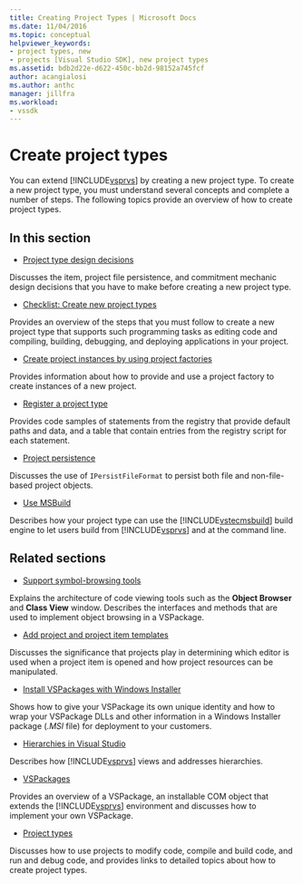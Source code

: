 ```yaml
---
title: Creating Project Types | Microsoft Docs
ms.date: 11/04/2016
ms.topic: conceptual
helpviewer_keywords:
- project types, new
- projects [Visual Studio SDK], new project types
ms.assetid: bdb2d22e-d622-450c-bb2d-98152a745fcf
author: acangialosi
ms.author: anthc
manager: jillfra
ms.workload:
- vssdk
---
```

# Create project types
You can extend [!INCLUDE[vsprvs](../../code-quality/includes/vsprvs_md.md)] by creating a new project type. To create a new project type, you must understand several concepts and complete a number of steps. The following topics provide an overview of how to create project types.

## In this section
- [Project type design decisions](../../extensibility/internals/project-type-design-decisions.md)

 Discusses the item, project file persistence, and commitment mechanic design decisions that you have to make before creating a new project type.

- [Checklist: Create new project types](../../extensibility/internals/checklist-creating-new-project-types.md)

 Provides an overview of the steps that you must follow to create a new project type that supports such programming tasks as editing code and compiling, building, debugging, and deploying applications in your project.

- [Create project instances by using project factories](../../extensibility/internals/creating-project-instances-by-using-project-factories.md)

 Provides information about how to provide and use a project factory to create instances of a new project.

- [Register a project type](../../extensibility/internals/registering-a-project-type.md)

 Provides code samples of statements from the registry that provide default paths and data, and a table that contain entries from the registry script for each statement.

- [Project persistence](../../extensibility/internals/project-persistence.md)

 Discusses the use of `IPersistFileFormat` to persist both file and non-file-based project objects.

- [Use MSBuild](../../extensibility/internals/using-msbuild.md)

 Describes how your project type can use the [!INCLUDE[vstecmsbuild](../../extensibility/internals/includes/vstecmsbuild_md.md)] build engine to let users build from [!INCLUDE[vsprvs](../../code-quality/includes/vsprvs_md.md)] and at the command line.

## Related sections
- [Support symbol-browsing tools](../../extensibility/internals/supporting-symbol-browsing-tools.md)

 Explains the architecture of code viewing tools such as the **Object Browser** and **Class View** window. Describes the interfaces and methods that are used to implement object browsing in a VSPackage.

- [Add project and project item templates](../../extensibility/internals/adding-project-and-project-item-templates.md)

 Discusses the significance that projects play in determining which editor is used when a project item is opened and how project resources can be manipulated.

- [Install VSPackages with Windows Installer](../../extensibility/internals/installing-vspackages-with-windows-installer.md)

 Shows how to give your VSPackage its own unique identity and how to wrap your VSPackage DLLs and other information in a Windows Installer package (*.MSI* file) for deployment to your customers.

- [Hierarchies in Visual Studio](../../extensibility/internals/hierarchies-in-visual-studio.md)

 Describes how [!INCLUDE[vsprvs](../../code-quality/includes/vsprvs_md.md)] views and addresses hierarchies.

- [VSPackages](../../extensibility/internals/vspackages.md)

 Provides an overview of a VSPackage, an installable COM object that extends the [!INCLUDE[vsprvs](../../code-quality/includes/vsprvs_md.md)] environment and discusses how to implement your own VSPackage.

- [Project types](../../extensibility/internals/project-types.md)

 Discusses how to use projects to modify code, compile and build code, and run and debug code, and provides links to detailed topics about how to create project types.
